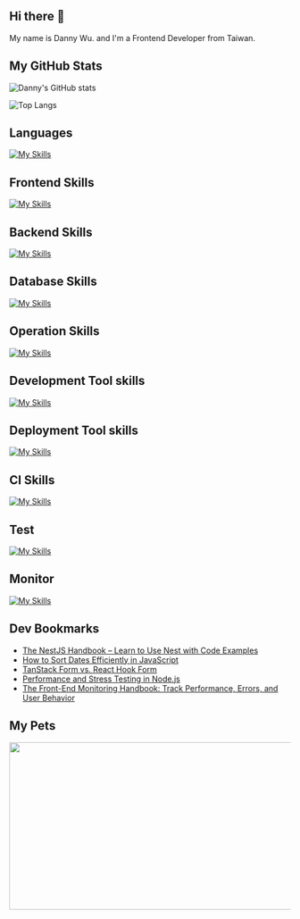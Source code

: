 
## Hi there 👋
My name is Danny Wu. and I'm a Frontend Developer from Taiwan.

## My GitHub Stats
![Danny's GitHub stats](https://github-readme-stats.vercel.app/api?username=danny101201&show_icons=true&count_private=true&theme=react)

![Top Langs](https://github-readme-stats.vercel.app/api/top-langs/?username=danny101201&layout=compact&theme=react)


## Languages
[![My Skills](https://skillicons.dev/icons?i=js,html,css,ts,react,nodejs)](https://skillicons.dev)

## Frontend Skills

[![My Skills](https://skillicons.dev/icons?i=react,materialui,tailwind,sass,redux,vite,nextjs)](https://skillicons.dev)

## Backend Skills

[![My Skills](https://skillicons.dev/icons?i=express,nodejs,graphql,nestjs)](https://skillicons.dev)

## Database Skills

[![My Skills](https://skillicons.dev/icons?i=mongodb,redis,mysql,postgres,prisma)](https://skillicons.dev)

## Operation Skills

[![My Skills](https://skillicons.dev/icons?i=docker,git,githubactions,linux,vim,nginx)](https://skillicons.dev)

## Development Tool skills

[![My Skills](https://skillicons.dev/icons?i=github,git,vscode,webpack)](https://skillicons.dev)

## Deployment Tool skills

[![My Skills](https://skillicons.dev/icons?i=vercel,netlify)](https://skillicons.dev)


## CI Skills

[![My Skills](https://skillicons.dev/icons?i=gitlab,azure)](https://skillicons.dev)

## Test

[![My Skills](https://skillicons.dev/icons?i=jest,vitest)](https://skillicons.dev)

## Monitor

[![My Skills](https://skillicons.dev/icons?i=sentry)](https://skillicons.dev)



## Dev Bookmarks
<!-- daily.dev BOOKMARKS:START -->
- [The NestJS Handbook – Learn to Use Nest with Code Examples](https://app.daily.dev/posts/mgQma0lbU?utm_source=rss&utm_medium=bookmarks&utm_campaign=NRtczkLiNqtGyKkglwy1k)
- [How to Sort Dates Efficiently in JavaScript](https://app.daily.dev/posts/F3NFifK0c?utm_source=rss&utm_medium=bookmarks&utm_campaign=NRtczkLiNqtGyKkglwy1k)
- [TanStack Form vs. React Hook Form](https://app.daily.dev/posts/my5Ox55fP?utm_source=rss&utm_medium=bookmarks&utm_campaign=NRtczkLiNqtGyKkglwy1k)
- [Performance and Stress Testing in Node.js](https://app.daily.dev/posts/HCyyIneWc?utm_source=rss&utm_medium=bookmarks&utm_campaign=NRtczkLiNqtGyKkglwy1k)
- [The Front-End Monitoring Handbook: Track Performance, Errors, and User Behavior](https://app.daily.dev/posts/qTnW3YQWd?utm_source=rss&utm_medium=bookmarks&utm_campaign=NRtczkLiNqtGyKkglwy1k)
<!-- daily.dev BOOKMARKS:END -->

## My Pets

<a href="https://github.com/devxb/gitanimals">
<img
  src="https://render.gitanimals.org/farms/Danny101201"
  width="600"
  height="300"
/>
</a>
